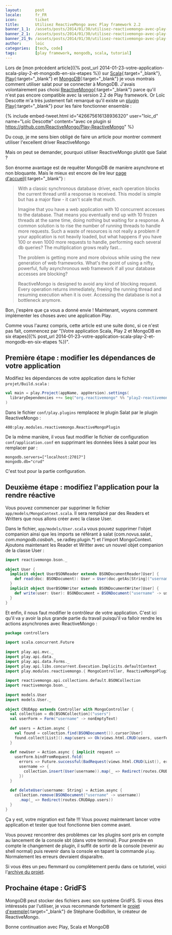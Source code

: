 ```yaml
---
layout:      post
locale:      fr_FR
icon:        ticket
title:       Utilisez ReactiveMongo avec Play framework 2.2
banner_1_1:  /assets/posts/2014/01/30/utilisez-reactivemongo-avec-play-framework-2-2_1_1.jpg
banner_2_1:  /assets/posts/2014/01/30/utilisez-reactivemongo-avec-play-framework-2-2_2_1.jpg
banner_21_9: /assets/posts/2014/01/30/utilisez-reactivemongo-avec-play-framework-2-2_21_9.jpg
author:      loic
categories:  [tech, code]
tags:        [play framework, mongodb, scala, tutorial]
---
```


Lors de [mon précédent article]({% post_url 2014-01-23-votre-application-scala-play-2-et-mongodb-en-six-etapes %}) sur [Scala](https://www.scala-lang.org){:target="_blank"},
[Play](https://www.playframework.com){:target="_blank"} et [MongoDB](https://www.mongodb.com){:target="_blank"} je vous montrais comment utiliser salat pour se connecter à MongoDB.
J'avais volontairement pas choisi [ReactiveMongo](http://reactivemongo.org){:target="_blank"} parce qu'il n'est pas encore compatible avec la version 2.2 de Play framework.
Or Loïc Descotte m'a très justement fait remarqué qu'il existe un [plugin Play](https://github.com/ReactiveMongo/Play-ReactiveMongo){:target="_blank"} pour les faire fonctionner ensemble :

{% include embed-tweet.html id="426675616138936320" user="loic_d" name="Loïc Descotte" content="avec ce plugin si https://github.com/ReactiveMongo/Play-ReactiveMongo" %}

Du coup, je me sens bien obligé de faire un article pour montrer comment utiliser l'excellent driver ReactiveMongo <i class="emoji wink"></i>

Mais on peut se demander, pourquoi utiliser ReactiveMongo plutôt que Salat ?

Son énorme avantage est de requêter MongoDB de manière asynchrone et non bloquante. Mais le mieux est encore de lire leur [page d'accueil](http://reactivemongo.org/){:target="_blank"} :

> With a classic synchronous database driver, each operation blocks the current thread until a response is received.
> This model is simple but has a major flaw - it can't scale that much.
>
> Imagine that you have a web application with 10 concurrent accesses to the database. That means you eventually end up with 10 frozen threads at the same time,
> doing nothing but waiting for a response. A common solution is to rise the number of running threads to handle more requests.
> Such a waste of resources is not really a problem if your application is not heavily loaded, but what happens if you have 100 or even 1000 more requests to handle,
> performing each several db queries? The multiplication grows really fast...
>
> The problem is getting more and more obvious while using the new generation of web frameworks.
> What's the point of using a nifty, powerful, fully asynchronous web framework if all your database accesses are blocking?
>
> ReactiveMongo is designed to avoid any kind of blocking request. Every operation returns immediately, freeing the running thread and resuming execution when it is over.
> Accessing the database is not a bottleneck anymore.

Bon, j'espère que ça vous a donné envie ! Maintenant, voyons comment implémenter les choses avec une application Play.

Comme vous l'aurez compris, cette article est une suite donc, si ce n'est pas fait, commencez par
"[Votre application Scala, Play 2 et MongoDB en six étapes]({% post_url 2014-01-23-votre-application-scala-play-2-et-mongodb-en-six-etapes %})".

## Première étape : modifier les dépendances de votre application

Modifiez les dépendances de votre application dans le fichier `projet/Build.scala` :

```scala
val main = play.Project(appName, appVersion).settings(
  libraryDependencies ++= Seq("org.reactivemongo" %% "play2-reactivemongo" % "0.10.2")
)
```

Dans le fichier `conf/play.plugins` remplacez le plugin Salat par le plugin ReactiveMongo :

```hocon
400:play.modules.reactivemongo.ReactiveMongoPlugin
```

De la même manière, il vous faut modifier le fichier de configuration `conf/application.conf` en supprimant les données liées à salat pour les remplacer par :

```hocon
mongodb.servers=["localhost:27017"]
mongodb.db="crud"
```

C'est tout pour la partie configuration.

## Deuxième étape : modifiez l'application pour la rendre réactive

Vous pouvez commencer par supprimer le fichier `app/models/MongoContext.scala`. Il sera remplacé par des Readers et Writters que nous allons créer avec la classe User.

Dans le fichier, `app/models/User.scala` vous pouvez supprimer l'objet companion ainsi que les imports se référant à salat
(com.novus.salat.*, com.mongodb.casbah.*, se.radley.plugin.*) et l'import MongoContext.
Ajoutons maintenant les Reader et Writter avec un nouvel objet companion de la classe User :

```scala
import reactivemongo.bson._
 
object User {
  implicit object UserBSONReader extends BSONDocumentReader[User] {
    def read(doc: BSONDocument): User = User(doc.getAs[String]("username").get)
  }
  implicit object UserBSONWriter extends BSONDocumentWriter[User] {
    def write(user: User): BSONDocument = BSONDocument("username" -> user.username)
  }
}
```

Et enfin, il nous faut modifier le contrôleur de votre application.
C'est ici qu'il va y avoir la plus grande partie du travail puisqu'il va falloir rendre les actions asynchrones avec ReactiveMongo :

```scala
package controllers
 
import scala.concurrent.Future
 
import play.api.mvc._
import play.api.data._
import play.api.data.Forms._
import play.api.libs.concurrent.Execution.Implicits.defaultContext
import play.modules.reactivemongo.{ MongoController, ReactiveMongoPlugin }
 
import reactivemongo.api.collections.default.BSONCollection
import reactivemongo.bson._
 
import models.User
import models.User._
 
object CRUDApp extends Controller with MongoController {
  val collection = db[BSONCollection]("users")
  val userForm = Form("username" -> nonEmptyText)
 
  def users = Action.async {
    val found = collection.find(BSONDocument()).cursor[User]
    found.collect[List]().map(users => Ok(views.html.CRUD(users, userForm)))
  }
 
  def newUser = Action.async { implicit request =>
    userForm.bindFromRequest.fold(
      errors => Future.successful(BadRequest(views.html.CRUD(List(), errors))),
      username => {
        collection.insert(User(username)).map(_ => Redirect(routes.CRUDApp.users))
      })
  }
 
  def deleteUser(username: String) = Action.async {
    collection.remove(BSONDocument("username" -> username))
      .map(_ => Redirect(routes.CRUDApp.users))
  }
}
```

Ça y est, votre migration est faite !!! Vous pouvez maintenant lancer votre application et tester que tout fonctionne bien comme avant.

Vous pouvez rencontrer des problèmes car les plugins sont pris en compte au lancement de la console sbt (dans votre terminal).
Pour prendre en compte le changement de plugin, il suffit de sortir de la console (revenir au shell normal) puis revenir dans la console en tapant la commande `play`.
Normalement les erreurs devraient disparaître.

Si vous êtes un peu flemmard ou complètement perdu dans ce tutoriel, voici l'[archive du projet](/assets/posts/2014/01/30/playScalaMongoSample_with_ReactiveMongo.rar).

## Prochaine étape : GridFS

MongoDB peut stocker des fichiers avec son système GridFS. Si vous êtes intéressés par l'utiliser,
je vous recommande fortement le [projet d'exemple](https://github.com/sgodbillon/reactivemongo-demo-app){:target="_blank"} de Stéphane Godbillon, le créateur de ReactiveMongo.

Bonne continuation avec Play, Scala et MongoDB <i class="emoji wink"></i>
